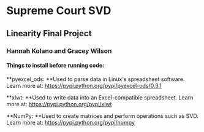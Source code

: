 # Supreme Court SVD
## Linearity Final Project
### Hannah Kolano and Gracey Wilson

#### Things to install before running code:

**pyexcel_ods: **Used to parse data in Linux's spreadsheet software. Learn more at: https://pypi.python.org/pypi/pyexcel-ods/0.3.1

**xlwt: **Used to write data into an Excel-compatible spreadsheet. Learn more at: https://pypi.python.org/pypi/xlwt

**NumPy: **Used to create matrices and perform operations such as SVD. Learn more at: https://pypi.python.org/pypi/numpy
